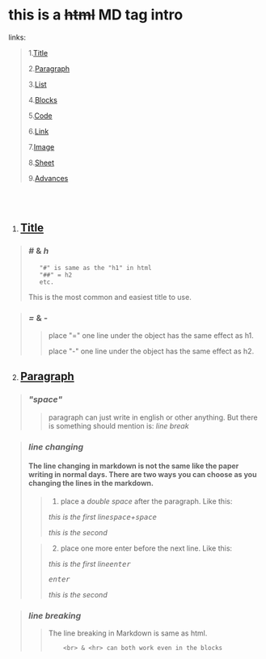 # this is a ~~html~~ MD tag intro


links: 
 
>1.[Title](#1--utitleu)
>
>2.[Paragraph](#2--uparagraphu)
>
>3.[List](#3--ulistu)
>
>4.[Blocks](#4--ublocku)
>
>5.[Code](#5--ucodeu)
>
>6.[Link](#6--ulinku)
>
>7.[Image](#7--uimageu)
>
>8.[Sheet](#8--usheetu)
>
>9.[Advances](#9--uadvanceu)


<br><br>


1. ## <u>Title</u>
> ### _#_ & _h_
>``` 
>    "#" is same as the "h1" in html
>    "##" = h2
>    etc.
>```
>This is the most common and easiest title to use.

> ### _=_ & _-_
>>place "=" one line under the object has the same effect as h1.
>>
>>    place "-" one line under the object has the same effect as h2.

2. ## <u>Paragraph</u>
> ### _"space"_
>>paragraph can just write in english or other anything.
>>But there is something should mention is: *line break*

> ### _line changing_
> #### The line changing in markdown is not the same like the paper writing in normal days. There are two ways you can choose as you changing the lines in the markdown.
>
>> 1. place a _double space_ after the paragraph. Like this:
>> 
>>_this is the first line<kbd>space</kbd>+<kbd>space</kbd>_
>>
>>_this is the second_
>
>> 2. place one more enter before the next line. Like this:
>>
>>_this is the first line<kbd>enter</kbd>_
>>
>>_<kbd>enter</kbd>_
>>
>>_this is the second_

>### _line breaking_
>> The line breaking in Markdown is same as html.
>> 
>> 
>>         <br> & <hr> can both work even in the blocks
>> 
